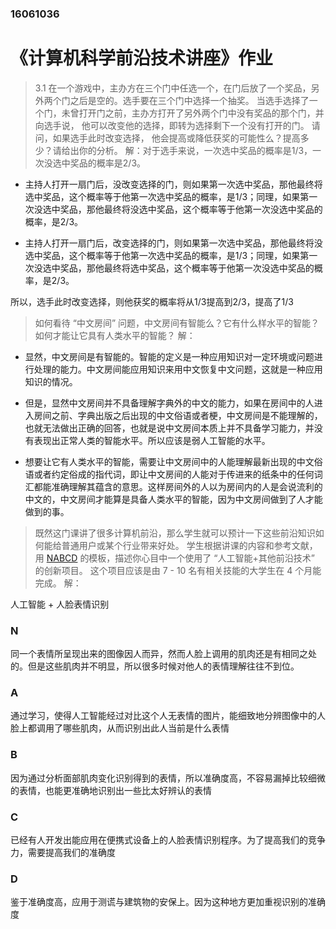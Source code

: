 ### 16061036

# 《计算机科学前沿技术讲座》作业

>3.1 在一个游戏中，主办方在三个门中任选一个，在门后放了一个奖品，另外两个门之后是空的。选手要在三个门中选择一个抽奖。 当选手选择了一个门，未曾打开门之前，主办方打开了另外两个门中没有奖品的那个门，并向选手说， 他可以改变他的选择，即转为选择剩下一个没有打开的门。 请问，如果选手此时改变选择， 他会提高或降低获奖的可能性么？提高多少？请给出你的分析。
解：对于选手来说，一次选中奖品的概率是1/3，一次没选中奖品的概率是2/3。

- 主持人打开一扇门后，没改变选择的门，则如果第一次选中奖品，那他最终将选中奖品，这个概率等于他第一次选中奖品的概率，是1/3；同理，如果第一次没选中奖品，那他最终将没选中奖品，这个概率等于他第一次没选中奖品的概率，是2/3。

- 主持人打开一扇门后，改变选择的门，则如果第一次选中奖品，那他最终将没选中奖品，这个概率等于他第一次选中奖品的概率，是1/3；同理，如果第一次没选中奖品，那他最终将选中奖品，这个概率等于他第一次没选中奖品的概率，是2/3。

所以，选手此时改变选择，则他获奖的概率将从1/3提高到2/3，提高了1/3

> 如何看待 “中文房间” 问题，中文房间有智能么？它有什么样水平的智能？如何才能让它具有人类水平的智能？
解：​	

- 显然，中文房间是有智能的。智能的定义是一种应用知识对一定环境或问题进行处理的能力。中文房间能应用知识来用中文恢复中文问题，这就是一种应用知识的情况。

- 但是，显然中文房间并不具备理解字典外的中文的能力，如果在房间中的人进入房间之前、字典出版之后出现的中文俗语或者梗，中文房间是不能理解的，也就无法做出正确的回答，也就是说中文房间本质上并不具备学习能力，并没有表现出正常人类的智能水平。所以应该是弱人工智能的水平。

- 想要让它有人类水平的智能，需要让中文房间中的人能理解最新出现的中文俗语或者约定俗成的指代词，即让中文房间的人能对于传进来的纸条中的任何词汇都能准确理解其蕴含的意思。这样房间外的人以为房间内的人是会说流利的中文的，中文房间才能算是具备人类水平的智能，因为中文房间做到了人才能做到的事。

> 既然这门课讲了很多计算机前沿，那么学生就可以预计一下这些前沿知识如何能给普通用户或某个行业带来好处。 学生根据讲课的内容和参考文献，用 [NABCD](https://www.cnblogs.com/xinz/archive/2010/12/01/1893323.html) 的模板，描述你心目中一个使用了 “人工智能+其他前沿技术” 的创新项目。 这个项目应该是由 7 - 10 名有相关技能的大学生在 4 个月能完成。
解：

人工智能 + 人脸表情识别
### N
同一个表情所呈现出来的图像因人而异，然而人脸上调用的肌肉还是有相同之处的。但是这些肌肉并不明显，所以很多时候对他人的表情理解往往不到位。

### A
通过学习，使得人工智能经过对比这个人无表情的图片，能细致地分辨图像中的人脸上都调用了哪些肌肉，从而识别出此人当前是什么表情

### B
因为通过分析面部肌肉变化识别得到的表情，所以准确度高，不容易漏掉比较细微的表情，也能更准确地识别出一些比太好辨认的表情

### C
已经有人开发出能应用在便携式设备上的人脸表情识别程序。为了提高我们的竞争力，需要提高我们的准确度

### D
鉴于准确度高，应用于测谎与建筑物的安保上。因为这种地方更加重视识别的准确度